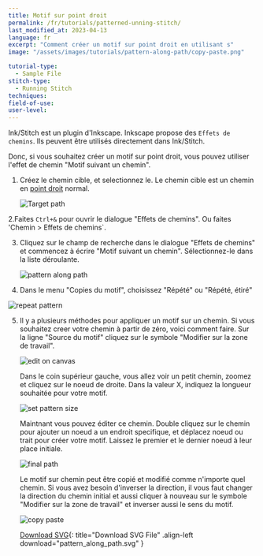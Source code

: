 ```yaml
---
title: Motif sur point droit
permalink: /fr/tutorials/patterned-unning-stitch/
last_modified_at: 2023-04-13
language: fr
excerpt: "Comment créer un motif sur point droit en utilisant s"
image: "/assets/images/tutorials/pattern-along-path/copy-paste.png"

tutorial-type:
  - Sample File
stitch-type: 
  - Running Stitch
techniques:
field-of-use:
user-level: 
---
```

Ink/Stitch est un plugin d'Inkscape. Inkscape propose des  `Effets de chemins`. Ils peuvent être utilisés directement dans Ink/Stitch.

Donc, si vous souhaitez créer un motif sur point droit, vous pouvez utiliser l'effet de chemin "Motif suivant un chemin".


1. Créez le chemin cible, et selectionnez le. Le chemin cible est un chemin en  [point droit](/docs/stitches/running-stitch/) normal.

   ![Target path](/assets/images/tutorials/pattern-along-path/target-path.png)
   
2.Faites `Ctrl+&` pour ouvrir le dialogue "Effets de chemins". Ou faites 'Chemin > Effets de chemins`.

3. Cliquez sur le champ de recherche dans le dialogue "Effets de chemins" et commencez à écrire "Motif suivant un chemin".
   Sélectionnez-le dans la liste déroulante.

   ![pattern along path](/assets/images/tutorials/pattern-along-path/pattern-along-path.png)
  
4.  Dans le menu "Copies du motif", choisissez "Répété" ou "Répété, étiré"

   ![repeat pattern](/assets/images/tutorials/pattern-along-path/repeat.png)
   
5. Il y a plusieurs méthodes pour appliquer un motif sur un chemin. Si vous souhaitez creer votre chemin à partir de zéro, voici comment faire. Sur la ligne "Source du motif" cliquez sur le symbole "Modifier sur la zone de travail".

    ![edit on canvas](/assets/images/tutorials/pattern-along-path/edit.png)
    
    Dans le coin supérieur gauche, vous allez voir un petit chemin, zoomez et cliquez sur le noeud de droite. Dans la valeur X, indiquez la longueur souhaitée pour votre motif.

    ![set pattern size](/assets/images/tutorials/pattern-along-path/set-size.png)
    
    Maintnant vous pouvez éditer ce chemin. Double cliquez sur le chemin pour ajouter un noeud a un endroit specifique, et déplacez noeud ou trait pour créer votre motif. Laissez le premier et le dernier noeud à leur place initiale.
    

    ![final path](/assets/images/tutorials/pattern-along-path/final-path.png)
    
    Le motif sur chemin peut être copié et modifié comme n'importe quel chemin. Si vous avez besoin d'inverser la direction, il vous faut changer la direction du chemin initial et aussi cliquer à nouveau sur le symbole  "Modifier sur la zone de travail" et inverser aussi le sens du motif.
    

    ![copy paste](/assets/images/tutorials/pattern-along-path/copy-paste.png)

    [Download SVG](/assets/images/tutorials/pattern-along-path/pattern_along_path.svg){: title="Download SVG File" .align-left download="pattern_along_path.svg" }
